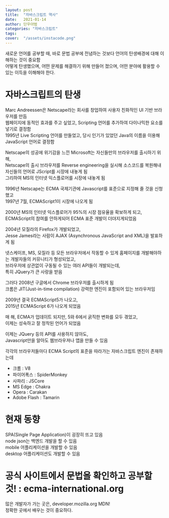 ```yaml
---
layout: post
title:  "자바스크립트 역사"
date:   2021-01-14
author: 단우아범
categories: "자바스크립트"
tags:	
cover:  "/assets/instacode.png"
---
```


새로운 언어를 공부할 때, 바로 문법 공부에 전념하는 것보다 언어의 탄생배경에 대해 이해하는 것이 중요함  
어떻게 탄생했으며, 어떤 문제를 해결하기 위해 만들어 졌으며, 어떤 분야에 활용할 수 있는 이득을 이해해야 한다.  

# 자바스크립트의 탄생
Marc Andreessen은 Netscape라는 회사를 창업하여 사용자 친화적인 UI 기반 브라우저를 만듬  
웹페이지에 동적인 효과를 주고 싶었고, Scripting 언어를 추가하여 다이나믹한 요소를 넣기로 결정함  
1995년 Live Scripting 언어를 만들었고, 당시 인기가 있었던 Java의 이름을 이용해 JavaScript 언어로 결정함  

Netscape의 성공에 위기감을 느낀 Microsoft는 자신들만의 브라우저를 출시하기 위해,  
Netscape의 출시 브라우저를 Reverse engineering을 실시해 소스코드를 복원해내 자신들의 언어로 JScript를 시장에 내놓게 됨  
그리하여 MS의 인터넷 익스플로어를 시장에 내놓게 됨  

1996년 Netscape는 ECMA 국제기관에 Javascript를 표준으로 지정해 줄 것을 신청했고  
1997년 7월, ECMAScript1이 시장에 나오게 됨  

2000년 MS의 인터넷 익스플로어가 95%의 시장 점유율을 확보하게 되고,  
ECMAScript의 참여를 안하게되어 ECMA 표준 개발이 더뎌지게되었음  

2004년 모질라의 Firefox가 개발되었고,  
Jesse James라는 사람이 AJAX (Asynchronous JavaScript and XML)을 발표하게 됨  

넷스케이프, MS, 모질라 등 모든 브라우저에서 작동할 수 있게 홈페이지를 개발해야하는 개발자들의 커뮤니티가 형성되었고,  
브라우저에 상관없이 구동될 수 있는 여러 API들이 개발되는데,  
특히 JQuery가 큰 사랑을 받음  

그러다 2008년 구글에서 Chrome 브라우저를 출시하게 됨  
크롬은 JIT(Just-in-time compilation) 강력한 엔진이 포함되어 있는 브라우저임  

2009년 결국 ECMAScript5가 나오고,  
2015년 ECMAScript 6가 나오게 되었음  

매 해, ECMA가 업데이트 되지만, 5와 6에서 굵직한 변화를 모두 겪었고,  
이제는 성숙하고 잘 정착된 언어가 되었음  

이제는 JQuery 등의 API를 사용하지 않아도,  
Javascript만을 알아도 웹브라우져나 앱을 만들 수 있음  

각각의 브라우저들마다 ECMA Script의 표준을 따라가는 자바스크립트 엔진이 존재하는데  
- 크롬 : V8  
- 파이어폭스 : SpiderMonkey  
- 사파리 : JSCore  
- MS Edge : Chakra  
- Opera : Carakan  
- Adobe Flash : Tamarin  

# 현재 동향  
SPA(Single Page Application)이 굉장히 뜨고 있음  
node json는 백엔드 개발을 할 수 있음  
mobile 어플리케이션을 개발할 수 있음  
desktop 어플리케이션도 개발할 수 있음  

# 공식 사이트에서 문법을 확인하고 공부할 것! : ecma-international.org
많은 개발자가 가는 곳은, developer.mozilla.org MDN!  
정확한 곳에서 배우는 것이 중요하다.  

